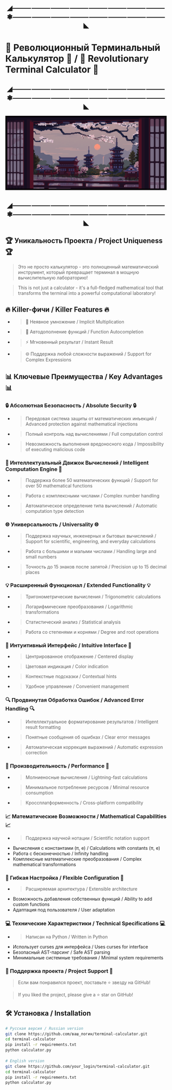 <h2 align="center">◢⸻⸻⸻⸻⸻⸻⸻⸻❃⸻⸻⸻⸻⸻⸻⸻⸻◣</h2>

# 🚀 Революционный Терминальный Калькулятор 🧮 / 🚀 Revolutionary Terminal Calculator 🧮

<h2 align="center">◢⸻⸻⸻⸻⸻⸻⸻⸻❃⸻⸻⸻⸻⸻⸻⸻⸻◣</h2>

<p align="center">
  <img src="https://github.com/Stervar/Stervar/blob/main/assets/f53336607ee8c6478f25d2665d7d5c3b.gif" alt="Header">
</p>

<h2 align="center">◢⸻⸻⸻⸻⸻⸻⸻⸻❃⸻⸻⸻⸻⸻⸻⸻⸻◣</h2>

## 🏆 Уникальность Проекта / Project Uniqueness 🏆

>Это не просто калькулятор - это полноценный математический инструмент, который превращает терминал в мощную вычислительную лабораторию! 

>This is not just a calculator - it's a full-fledged mathematical tool that transforms the terminal into a powerful computational laboratory! 

## 🔥 Killer-фичи / Killer Features 🔥
- >🧮 Неявное умножение / Implicit Multiplication
- >🚀 Автодополнение функций / Function Autocompletion
- >⚡ Мгновенный результат / Instant Result
- >🌐 Поддержка любой сложности выражений / Support for Complex Expressions

## 📊 Ключевые Преимущества / Key Advantages 📊

### 🔒 Абсолютная Безопасность / Absolute Security 🔒
- >Передовая система защиты от математических инъекций / Advanced protection against mathematical injections
- >Полный контроль над вычислениями / Full computation control
- >Невозможность выполнения вредоносного кода / Impossibility of executing malicious code

### 🧠 Интеллектуальный Движок Вычислений / Intelligent Computation Engine 🧠
- >Поддержка более 50 математических функций / Support for over 50 mathematical functions
- >Работа с комплексными числами / Complex number handling
- >Автоматическое определение типа вычислений / Automatic computation type detection

### 🌐 Универсальность / Universality 🌐
- >Поддержка научных, инженерных и бытовых вычислений / Support for scientific, engineering, and everyday calculations
- >Работа с большими и малыми числами / Handling large and small numbers
- >Точность до 15 знаков после запятой / Precision up to 15 decimal places

### 💡 Расширенный Функционал / Extended Functionality 💡
- >Тригонометрические вычисления / Trigonometric calculations
- >Логарифмические преобразования / Logarithmic transformations
- >Статистический анализ / Statistical analysis
- >Работа со степенями и корнями / Degree and root operations

### 🎨 Интуитивный Интерфейс / Intuitive Interface 🎨
- >Центрированное отображение / Centered display
- >Цветовая индикация / Color indication
- >Контекстные подсказки / Contextual hints
- >Удобное управление / Convenient management

### 🔍 Продвинутая Обработка Ошибок / Advanced Error Handling 🔍
- >Интеллектуальное форматирование результатов / Intelligent result formatting
- >Понятные сообщения об ошибках / Clear error messages
- >Автоматическая коррекция выражений / Automatic expression correction

### 🚀 Производительность / Performance 🚀
- >Молниеносные вычисления / Lightning-fast calculations
- >Минимальное потребление ресурсов / Minimal resource consumption
- >Кроссплатформенность / Cross-platform compatibility

### 📈 Математические Возможности / Mathematical Capabilities 📈
- >Поддержка научной нотации / Scientific notation support
- Вычисления с константами (π, e) / Calculations with constants (π, e)
- Работа с бесконечностью / Infinity handling
- Комплексные математические преобразования / Complex mathematical transformations

### 🔧 Гибкая Настройка / Flexible Configuration 🔧
- >Расширяемая архитектура / Extensible architecture
- Возможность добавления собственных функций / Ability to add custom functions
- Адаптация под пользователя / User adaptation

### 💻 Технические Характеристики / Technical Specifications 💻
- >Написан на Python / Written in Python
- Использует curses для интерфейса / Uses curses for interface
- Безопасный AST-парсинг / Safe AST parsing
- Минимальные системные требования / Minimal system requirements

### 🌟 Поддержка проекта / Project Support 🌟


  >Если вам понравился проект, поставьте ⭐ звезду на GitHub!

  >If you liked the project, please give a ⭐ star on GitHub!


## 🛠 Установка / Installation

```bash
# Русская версия / Russian version
git clone https://github.com/ваш_логин/terminal-calculator.git
cd terminal-calculator
pip install -r requirements.txt
python calculator.py

# English version
git clone https://github.com/your_login/terminal-calculator.git
cd terminal-calculator
pip install -r requirements.txt
python calculator.py